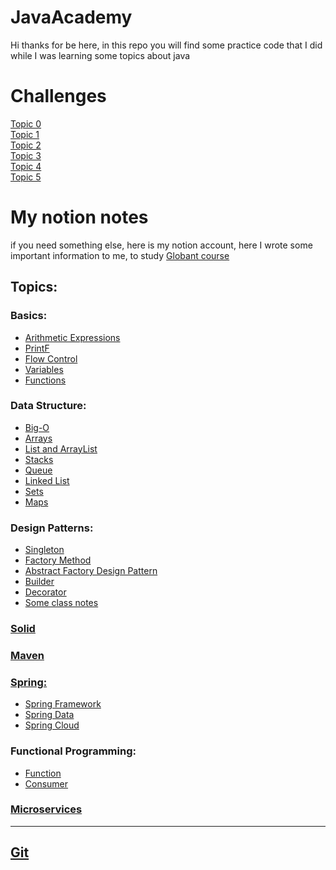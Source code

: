# JavaAcademy
Hi 
thanks for be here, in this repo you will find some practice code that I did while I was learning some topics about java
# Challenges 

<a href="https://github.com/mtrujillo92/JavaAcademy/tree/main/Topic0"> Topic 0 </a> <br>
<a href="https://github.com/mtrujillo92/JavaAcademy/tree/main/Topic1"> Topic 1 </a> <br>
<a href="https://github.com/mtrujillo92/JavaAcademy/tree/main/Topic2"> Topic 2 </a> <br>
<a href="https://github.com/mtrujillo92/JavaAcademy/tree/main/Topic3"> Topic 3 </a> <br>
<a href="https://github.com/mtrujillo92/JavaAcademy/tree/main/Topic4"> Topic 4 </a> <br>
<a href="https://github.com/mtrujillo92/JavaAcademy/tree/main/Topic5"> Topic 5 </a> <br>
# My notion notes 

if you need something else, here is my notion account, here I wrote some important information to me, to study
<a href="https://www.notion.so/Java-Globant-Course-314232df06fc45d48476c478bbab95b5"> Globant course </a> <br>
<h2>Topics:</h2> 
<h3>Basics:</h3>
<ul>
      <li><a href="https://www.notion.so/Arithmetic-Expressions-b5773fdd3ddc4c55b677cc0a1caae29b"> Arithmetic Expressions</a></li>
      <li><a href="https://www.notion.so/PrintF-7f68051392e44a63abcc88baf19a9bf4"> PrintF</a></li>
      <li><a href="https://www.notion.so/Control-de-flujo-bc9e5c3a3d7847eb94fe22da93ba4b30"> Flow Control</a></li>
      <li><a href="https://www.notion.so/Variables-f264084921d844d78e082d5e41eadd42"> Variables</a></li>
      <li><a href="https://www.notion.so/Function-funciones-835c4474b9b94498866232a5bf0c3f39"> Functions</a></li>
</ul>
<h3>Data Structure:</h3>
<ul>
      <li><a href="https://www.notion.so/Big-o-b8a39a9c046e450e880a77e0736342c0"> Big-O</a></li>
      <li><a href="https://www.notion.so/Arrays-78bc8fc50c684881977a228b7004fe18"> Arrays</a></li>
      <li><a href="https://www.notion.so/List-and-ArrayList-77ea56c1efaa41c488f322581f2efe8e"> List and ArrayList</a></li>
      <li><a href="https://www.notion.so/Stacks-pila-5df7228985b643c88a13e7813e3af81e"> Stacks</a></li>
      <li><a href="https://www.notion.so/Queue-cola-3f14d0ee506f4a0297d5bd298a01f30b"> Queue</a></li>
      <li><a href="https://www.notion.so/Linked-list-c2b392832733402cb6ef3bb2de43802e"> Linked List</a></li>
      <li><a href="https://www.notion.so/Sets-256f6ebcc87c4fe99e517c39f236b51e"> Sets</a></li>
      <li><a href="https://www.notion.so/Maps-77925bfb014c4526baa1965879742cb6"> Maps</a></li>
</ul>   

<h3>Design Patterns:</h3>
<ul>
      <li><a href="https://www.notion.so/Singleton-b2a49ee2d5bb44b0b9c9066d559fa5c5"> Singleton</a></li>
      <li><a href="https://www.notion.so/Factory-Method-67d9721ac41a48d398e1b4ce7f050a73"> Factory Method</a></li>
      <li><a href="https://www.notion.so/Abstract-Factory-Design-Pattern-e4b30de261fe4cda9801fc45efb18205"> Abstract Factory Design Pattern</a></li>
      <li><a href="https://www.notion.so/Builder-86443b3e5b0a42f0acbc8ad2b257c02c"> Builder</a></li>
      <li><a href="https://www.notion.so/Decorator-1b5ed8276d1d4384a7fe6afd41574853"> Decorator</a></li>
      <li><a href="https://www.notion.so/Globant-class-37bc31e2e7f3479f9f56846189a419a1"> Some class notes</a></li>
</ul> 
  
<h3><a href="https://www.notion.so/SOLID-bb276b45a8fe40eaa9b7c987a7fe1379">Solid</h3>
<h3><a href="https://www.notion.so/Maven-e8f020bc88b64ba1ad12cb5cc4d71244">Maven</h3>

<h3>Spring:</h3>
<ul>
      <li><a href="https://www.notion.so/Spring-Framework-ea5a7e0d9fa74a379b4890789773cb76">Spring Framework</a></li>
      <li><a href="https://www.notion.so/Spring-Data-a530384a3cfc4de3829da0c3c6f7545a">Spring Data</a></li>
      <li><a href="https://www.notion.so/Spring-Cloud-0602c81564594a6ba1cc50cbbf2f5f06">Spring Cloud</a></li>
</ul> 
      
<h3>Functional Programming:</h3>
<ul>
      <li><a href="https://www.notion.so/Function-2df46a3a22e2465ea7f486aadae99cb7">Function</a></li>
      <li><a href="https://www.notion.so/Consumer-294a232b642948fdbbba95bd0cf1c2dd">Consumer</a></li>
</ul> 
<h3><a href="https://www.notion.so/Microservicios-362a8f1e51f14a92b5a0973ab7f47d50">Microservices</h3>
<hr>
<h2><a href="https://www.notion.so/Git-59f6278a86174b25af5bb6f2456a53ba"> Git</a></h2>
